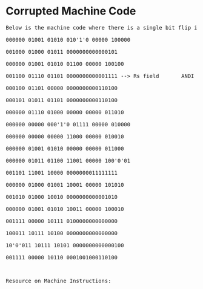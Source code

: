 # Corrupted Machine Code

<pre>Below is the machine code where there is a single bit flip in the following fields

000000 01001 01010 010'1'0 00000 100000	                       ADD $t2, $t1, $t2 --> ADD $t0, $t1, $t2

001000 01000 01011 0000000000000101                            ADDI $t3, $t0, #0x5

000000 01001 01010 01100 00000 100100                          AND $t4, $t1, $t2

001100 01110 01101 0000000000001111	-->	Rs field       ANDI $t5, $t6, #0xF

000100 01101 00000 0000000000110100                            BEQ $zero, $t5, #0x34

000101 01011 01101 0000000000110100                            BNE $t5, $t3, #0x34

000000 01110 01000 00000 00000 011010                          DIV $t0, $t6

000000 00000 000'1'0 01111 00000 010000	                       ERROR --> MFLO $t7

000000 00000 00000 11000 00000 010010                          MFHI $t8

000000 01001 01010 00000 00000 011000                          MULT $t1, $t2

000000 01011 01100 11001 00000 100'0'01	                       ERROR --> OR $t9, $t3, $t4

001101 11001 10000 0000000011111111                            ORI $s0, $t9, #0x9B98

000000 01000 01001 10001 00000 101010                          SLT $s1, $t0, $t1

001010 01000 10010 0000000000001010                            SLTI $s2, $t0, #0xA

000000 01001 01010 10011 00000 100010                          SUB $s3, $t1, $t2

001111 00000 10111 0100000000000000                            LUI $s7, $zero, #0x4000

100011 10111 10100 0000000000000000                            LW $s4, #0x0($s7)

10'0'011 10111 10101 0000000000000100	                       LW $s5, #0x4($s7) --> SW $s5, #0x4($s7)

001111 00000 10110 0001001000110100                            LUI $s6, $zero, #0x1234 

<pre>

Resource on Machine Instructions: <https://learn.zybooks.com/zybook/WVUCPE310HefeidaSpring2025/chapter/3/section/5?content_resource_id=56179112>